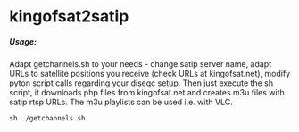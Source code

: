 # kingofsat2satip

##### Usage:
Adapt getchannels.sh to your needs - change satip server name, adapt URLs to satellite positions you receive (check URLs at kingofsat.net), modify pyton script calls regarding your diseqc setup.
Then just execute the sh script, it downloads php files from kingofsat.net and creates m3u files with satip rtsp URLs. The m3u playlists can be used i.e. with VLC.
```
sh ./getchannels.sh
```
